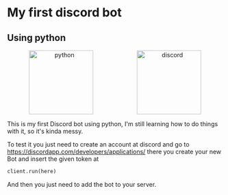 # My first discord bot
## Using python
<p align="center" style="display: flex; align-items: center; justify-content: space-around">
  <img src="https://pluspng.com/img-png/python-logo-png-speeding-up-python-and-numpy-c-ing-the-way-360.png" alt="python" width="150">

  <img src="https://i.imgur.com/ZOKp8LH.png" alt="discord" width="150">
  
</p>

This is my first Discord bot using python, I'm still learning how to do things with it, so it's kinda messy.

To test it you just need to create an account at discord and go to https://discordapp.com/developers/applications/
there you create your new Bot and insert the given token at
```python
client.run(here)
```
And then you just need to add the bot to your server.
